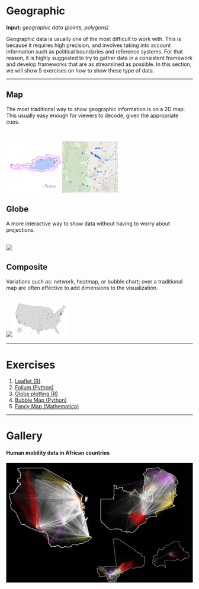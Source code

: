 # Geographic

**Input:** _geographic data (points, polygons)_

Geographic data is usually one of the most difficult to work with. This is because it requires high precision, and involves taking into account information such as political boundaries and reference systems. For that reason, it is highly suggested to try to gather data in a consistent framework and develop frameworks that are as streamlined as possible. In this section, we will show 5 exercises on how to show these type of data.

<hr>

## Map

The most traditional way to show geographic information is on a 2D map. This usually easy enough for viewers to decode, given the appropriate cues.

<br><img src="../media/fancyMapAustria.png" width="30%"><img src="../media/map.png" width="30%">


## Globe

A more interactive way to show data without having to worry about projections.

<br><img src="../media/globe02.png" width="30%">

##  Composite

Variations such as: network, heatmap, or bubble chart; over a traditional map are often effective to add dimensions to the visualization.

<br><img src="../media/mapComposite.png" width="30%"><img src="../media/bubbleMap.png" width="30%">

<hr>


# Exercises


1.  <a name="exercise01">[Leaflet (R)](https://github.com/Chipdelmal/dataViz_CADi/tree/master/scripts/Map)</a>
2.  <a name="exercise02">[Folium (Python)](https://github.com/Chipdelmal/dataViz_CADi/tree/master/scripts/Map)</a>
3.  <a name="exercise03">[Globe plotting (R)](https://github.com/Chipdelmal/dataViz_CADi/tree/master/scripts/Globe)</a>
4.  <a name="exercise04">[Bubble Map (Python)](https://github.com/Chipdelmal/dataViz_CADi/tree/master/scripts/Map)</a>
5.  <a name="exercise05">[Fancy Map (Mathematica)](https://github.com/Chipdelmal/dataViz_CADi/tree/master/scripts/Map)</a>


<hr>

# Gallery

#### Human mobility data in African countries

<a href="https://www.researchgate.net/publication/325171555_Mathematical_models_of_human_mobility_of_relevance_to_malaria_transmission_in_Africa?_sg=jaxiv8kYtMObtafApxJI0UvkyqTf89v3jZdZdmtC-k22P2EbEHXx41H1HB7Gdp9oupOGT2aLPSr6YLGGMW6VXLqpMSpZaM6eJFkpeUNE.7K5EStrbGoe85kMQG6Cj_cJw0SIHlvR8QKNB6E8d0wNSUU0L-nSMzkij7-zpU-0NESNxtIrT3eRkVFahFqliOQ"><img src="../media/maps2.jpg" width="100%"></a>
